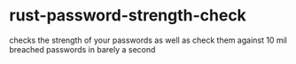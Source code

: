 # rust-password-strength-check
checks the strength of your passwords as well as check them against 10 mil breached passwords in barely  a second 